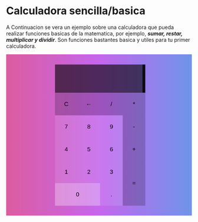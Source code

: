 # Calculadora sencilla/basica
A Continuacion se vera un ejemplo sobre una calculadora que pueda realizar funciones basicas de la matematica, por ejemplo, ***sumar, restar, multiplicar y dividir***. Son funciones bastantes basica y utiles para tu primer calculadora.

![alt text](https://raw.githubusercontent.com/Luciano275/calculadora-facil/master/calculadora.png)
